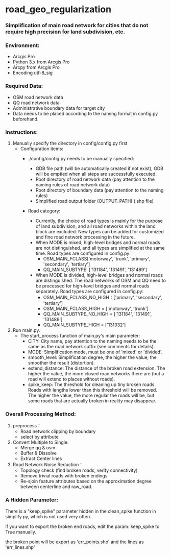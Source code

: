 # road_geo_regularization
### Simplification of main road network for cities that do not require high precision for land subdivision, etc.

### Environment:
- Arcgis Pro
- Python 3.x from Arcgis Pro 
- Arcpy from Arcgis Pro
- Encoding utf-8_sig

### Required Data:
- OSM road network data
- QQ road network data
- Administrative boundary data for target city
- Data needs to be placed according to the naming format in config.py beforehand.

### Instructions:
1. Manually specify the directory in config/config.py first
    - Configuration items:
        - ./config/config.py needs to be manually specified:
            - GDB file path (will be automatically created if not exist), GDB will be emptied when all steps are successfully executed.
            - Root directory of road network data (pay attention to the naming rules of road network data)
            - Root directory of boundary data (pay attention to the naming rules)
            - Simplified road output folder (OUTPUT_PATH) (.shp file)

        - Road category:
            - Currently, the choice of road types is mainly for the purpose of land subdivision, and all road networks within the land block are excluded. New types can be added for customized and fine road network processing in the future.
            - When MODE is mixed, high-level bridges and normal roads are not distinguished, and all types are simplified at the same time. Road types are configured in config.py:
                - OSM_MAIN_FCLASS['motorway', 'trunk', 'primary', 'secondary', 'tertiary']
                - QQ_MAIN_SUBTYPE: ['131184', '131491', '131489']
            - When MODE is divided, high-level bridges and normal roads are distinguished. The road networks of OSM and QQ need to be processed for high-level bridges and normal roads separately. Road types are configured in config.py:
                - OSM_MAIN_FCLASS_NO_HIGH：['primary', 'secondary', 'tertiary']
                - OSM_MAIN_FCLASS_HIGH = ['motorway', 'trunk']
                - QQ_MAIN_SUBTYPE_NO_HIGH = ['131184', '131491', '131489']
                - QQ_MAIN_SUBTYPE_HIGH = ['131332']
2. Run main.py.
    - The start_process function of main.py's main parameter:
        - CITY: City name, pay attention to the naming needs to be the same as the road network suffix (see comments for details).
        - MODE: Simplification mode, must be one of 'mixed' or 'divided'.
        - smooth_level: Simplification degree, the higher the value, the smoother the result (distortion).
        - extend_distance: The distance of the broken road extension. The higher the value, the more closed road networks there are (but a road will extend to places without roads).
        - spike_keep: The threshold for cleaning up tiny broken roads. Roads with lengths lower than this threshold will be removed. The higher the value, the more regular the roads will be, but some roads that are actually broken in reality may disappear.

### Overall Processing Method:
1.  preprocess：
    - Road network clipping by boundary
    - select by attribute 
2.  Convert Multiple to Single:
    - Merge qq & osm
    - Buffer & Dissolve
    - Extract Center lines
3.  Road Network Noise Reduction：
    - Topology check (find broken roads, verify connectivity)
    - Remove trivial roads with broken endings
    - Re-sjoin feature attributes based on the approximation degree between centerline and raw_road.

### A Hidden Parameter:
There is a "keep_spike" parameter hidden in the clean_spike function in simplify.py, which is not used very often.

if you want to export the broken end roads, edit the param: keep_spike to True manually.

the broken point will be export as 'err_points.shp' and the lines as 'err_lines.shp'